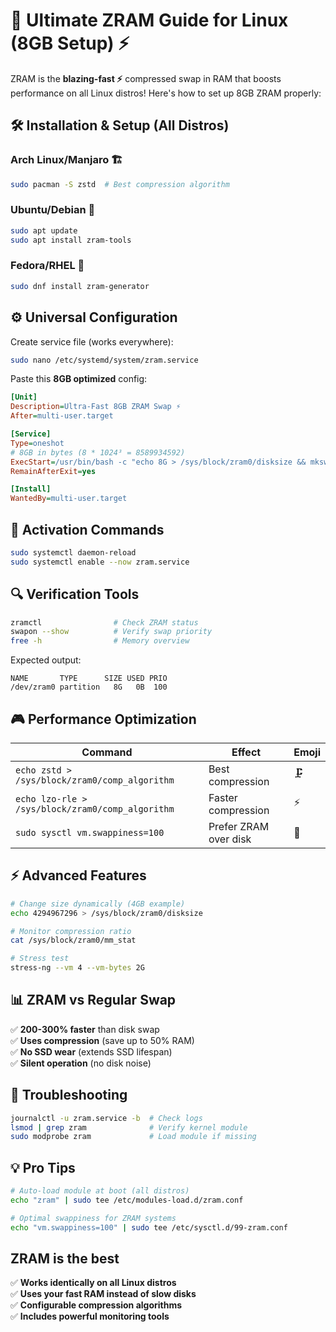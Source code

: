 # **🚀 Ultimate ZRAM Guide for Linux (8GB Setup) ⚡**

ZRAM is the **blazing-fast ⚡** compressed swap in RAM that boosts performance on all Linux distros! Here's how to set up 8GB ZRAM properly:

## **🛠 Installation & Setup (All Distros)**

### **Arch Linux/Manjaro 🏗️**
```bash
sudo pacman -S zstd  # Best compression algorithm
```

### **Ubuntu/Debian 🐳**
```bash
sudo apt update
sudo apt install zram-tools
```

### **Fedora/RHEL 🎩**
```bash
sudo dnf install zram-generator
```

## **⚙️ Universal Configuration**

Create service file (works everywhere):
```bash
sudo nano /etc/systemd/system/zram.service
```

Paste this **8GB optimized** config:
```ini
[Unit]
Description=Ultra-Fast 8GB ZRAM Swap ⚡
After=multi-user.target

[Service]
Type=oneshot
# 8GB in bytes (8 * 1024³ = 8589934592)
ExecStart=/usr/bin/bash -c "echo 8G > /sys/block/zram0/disksize && mkswap /dev/zram0 && swapon -p 100 /dev/zram0"
RemainAfterExit=yes

[Install]
WantedBy=multi-user.target
```

## **🚀 Activation Commands**
```bash
sudo systemctl daemon-reload
sudo systemctl enable --now zram.service
```

## **🔍 Verification Tools**
```bash
zramctl                # Check ZRAM status
swapon --show          # Verify swap priority
free -h                # Memory overview
```

Expected output:
```
NAME       TYPE      SIZE USED PRIO
/dev/zram0 partition   8G   0B  100
```

## **🎮 Performance Optimization**

| Command | Effect | Emoji |
|---------|--------|-------|
| `echo zstd > /sys/block/zram0/comp_algorithm` | Best compression | 🗜️ |
| `echo lzo-rle > /sys/block/zram0/comp_algorithm` | Faster compression | ⚡ |
| `sudo sysctl vm.swappiness=100` | Prefer ZRAM over disk | 💾 |

## **⚡ Advanced Features**
```bash
# Change size dynamically (4GB example)
echo 4294967296 > /sys/block/zram0/disksize

# Monitor compression ratio
cat /sys/block/zram0/mm_stat

# Stress test
stress-ng --vm 4 --vm-bytes 2G
```

## **📊 ZRAM vs Regular Swap**
✅ **200-300% faster** than disk swap  
✅ **Uses compression** (save up to 50% RAM)  
✅ **No SSD wear** (extends SSD lifespan)  
✅ **Silent operation** (no disk noise)  

## **🚨 Troubleshooting**
```bash
journalctl -u zram.service -b  # Check logs
lsmod | grep zram              # Verify kernel module
sudo modprobe zram             # Load module if missing
```

## **💡 Pro Tips**
```bash
# Auto-load module at boot (all distros)
echo "zram" | sudo tee /etc/modules-load.d/zram.conf

# Optimal swappiness for ZRAM systems
echo "vm.swappiness=100" | sudo tee /etc/sysctl.d/99-zram.conf
```

## **ZRAM is the best**
✅ **Works identically on all Linux distros**  
✅ **Uses your fast RAM instead of slow disks**  
✅ **Configurable compression algorithms**  
✅ **Includes powerful monitoring tools**
